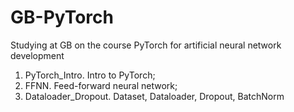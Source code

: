 # GB-PyTorch
Studying at GB on the course PyTorch for artificial neural network development
1. PyTorch_Intro.  Intro to PyTorch;
2. FFNN. Feed-forward neural network;
3. Dataloader_Dropout. Dataset, Dataloader, Dropout, BatchNorm
